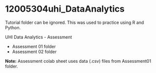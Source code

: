 # 12005304uhi_DataAnalytics

Tutorial folder can be ignored. This was used to practice using R and Python.

UHI Data Analytics - Assessment

- Assessment 01 folder
- Assessment 02 folder

**Note:** Assessment colab sheet uses data (.csv) files from Assessment01 folder.
